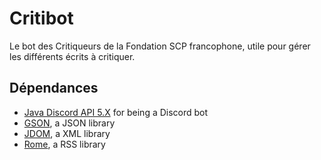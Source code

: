 # Critibot
Le bot des Critiqueurs de la Fondation SCP francophone, utile pour gérer les différents écrits à critiquer.

## Dépendances
* [Java Discord API 5.X](https://github.com/DV8FromTheWorld/JDA) for being a Discord bot
* [GSON](https://github.com/google/gson), a JSON library
* [JDOM](http://jdom.org), a XML library
* [Rome](https://github.com/rometools/rome), a RSS library
